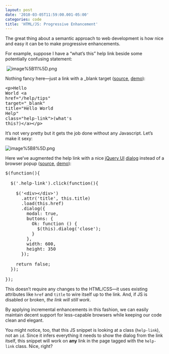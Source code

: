 ```yaml
---
layout: post
date: '2010-03-05T11:59:00.001-05:00'
categories: code
title: 'HTML/JS: Progressive Enhancement'
---
```



The great thing about a semantic approach to web development is how nice and easy it can be to make progressive enhancements.

For example, suppose I have a “what’s this” help link beside some potentially confusing statement:

&#160;![image%5B11%5D.png](image%5B11%5D.png) 



Nothing fancy here—just a link with a _blank target ([source](http://jsbin.com/unuqo/3/edit), [demo](http://jsbin.com/unuqo/3)):  <pre class="csharpcode"><span class="kwrd">&lt;</span><span class="html">p</span><span class="kwrd">&gt;</span>Hello World 
  <span class="kwrd">&lt;</span><span class="html">a</span> <span class="attr">href</span><span class="kwrd">=&quot;/help/tips&quot;</span>
     <span class="attr">target</span><span class="kwrd">=&quot;_blank&quot;</span> 
     <span class="attr">title</span><span class="kwrd">=&quot;Hello World Help&quot;</span>
     <span class="attr">class</span><span class="kwrd">=&quot;help-link&quot;</span><span class="kwrd">&gt;</span>(what's this?)<span class="kwrd">&lt;/</span><span class="html">a</span><span class="kwrd">&gt;&lt;/</span><span class="html">p</span><span class="kwrd">&gt;</span></pre>


It’s not very pretty but it gets the job done without any Javascript. Let’s make it sexy:


![image%5B8%5D.png](image%5B8%5D.png) 


Here we’ve augmented the help link with a nice [jQuery UI](http://jqueryui.com/home) [dialog](http://jqueryui.com/demos/dialog/) instead of a browser popup ([source](http://jsbin.com/unuqo/4/edit), [demo](http://jsbin.com/unuqo/4)):

<pre class="csharpcode">$(<span class="kwrd">function</span>(){
  
  $(<span class="str">'.help-link'</span>).click(<span class="kwrd">function</span>(){
    
    $(<span class="str">'&lt;div&gt;&lt;/div&gt;'</span>)
      .attr(<span class="str">'title'</span>, <span class="kwrd">this</span>.title)
      .load(<span class="kwrd">this</span>.href)
      .dialog({
        modal: <span class="kwrd">true</span>,
        buttons: {
          Ok: <span class="kwrd">function</span> () {
            $(<span class="kwrd">this</span>).dialog(<span class="str">'close'</span>);
          }
        },
        width: 600,
        height: 350    
      });
    
    <span class="kwrd">return</span> <span class="kwrd">false</span>;
  });
  
});​</pre>


This doesn’t require any changes to the HTML/CSS—it uses existing attributes like <code>href</code> and <code>title</code> to wire itself up to the link. And, if JS is disabled or broken, *the link will still work*. 


By applying incremental enhancements in this fashion, we can easily maintain decent support for less-capable browsers while keeping our code clean and elegant.


You might notice, too, that this JS snippet is looking at a class (<code>help-link</code>), not an <code>id</code>. Since it infers everything it needs to show the dialog from the link itself, this snippet will work on **any** link in the page tagged with the <code>help-link</code> class. Nice, right?